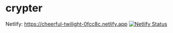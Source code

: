 # crypter

Netlify: https://cheerful-twilight-0fcc8c.netlify.app
[![Netlify Status](https://api.netlify.com/api/v1/badges/1f28eb36-5a11-4485-b1da-5f2cfd750272/deploy-status)](https://app.netlify.com/sites/cheerful-twilight-0fcc8c/deploys)
